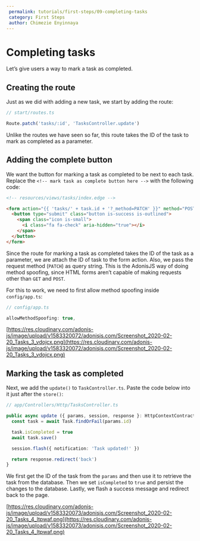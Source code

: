 ```yaml
---
 permalink: tutorials/first-steps/09-completing-tasks
 category: First Steps
 author: Chimezie Enyinnaya
---
```


# Completing tasks

Let’s give users a way to mark a task as completed.

## Creating the route

Just as we did with adding a new task, we start by adding the route:

```ts
// start/routes.ts

Route.patch('tasks/:id', 'TasksController.update')
```

Unlike the routes we have seen so far, this route takes the ID of the task to mark as completed as a parameter.

## Adding the complete button

We want the button for marking a task as completed to be next to each task. Replace the `<!-- mark task as complete button here -->` with the following code:

```html
<!-- resources/views/tasks/index.edge -->

<form action="{{ 'tasks/' + task.id + '?_method=PATCH' }}" method="POST">
  <button type="submit" class="button is-success is-outlined">
    <span class="icon is-small">
      <i class="fa fa-check" aria-hidden="true"></i>
    </span>
  </button>
</form>
```

Since the route for marking a task as completed takes the ID of the task as a parameter, we are attach the ID of task to the form action. Also, we pass the request method (`PATCH`) as query string. This is the AdonisJS way of doing method spoofing, since HTML forms aren’t capable of making requests other than `GET` and `POST`.

For this to work, we need to first allow method spoofing inside `config/app.ts`:

```ts
// config/app.ts

allowMethodSpoofing: true,
```

[https://res.cloudinary.com/adonis-js/image/upload/v1583320072/adonisjs.com/Screenshot_2020-02-20_Tasks_3_vdojcx.png](https://res.cloudinary.com/adonis-js/image/upload/v1583320072/adonisjs.com/Screenshot_2020-02-20_Tasks_3_vdojcx.png)

## Marking the task as completed

Next, we add the `update()` to `TaskController.ts`. Paste the code below into it just after the `store()`:

```ts
// app/Controllers/Http/TasksController.ts

public async update ({ params, session, response }: HttpContextContract) {
  const task = await Task.findOrFail(params.id)

  task.isCompleted = true
  await task.save()

  session.flash({ notification: 'Task updated!' })

  return response.redirect('back')
}
```

We first get the ID of the task from the `params` and then use it to retrieve the task from the database. Then we set `isCompleted` to `true` and persist the changes to the database. Lastly, we flash a success message and redirect back to the page.

[https://res.cloudinary.com/adonis-js/image/upload/v1583320073/adonisjs.com/Screenshot_2020-02-20_Tasks_4_ltpwaf.png](https://res.cloudinary.com/adonis-js/image/upload/v1583320073/adonisjs.com/Screenshot_2020-02-20_Tasks_4_ltpwaf.png)
